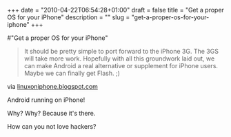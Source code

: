 +++
date = "2010-04-22T06:54:28+01:00"
draft = false
title = "Get a proper OS for your iPhone"
description = ""
slug = "get-a-proper-os-for-your-iphone"
+++

#"Get a proper OS for your iPhone"


 <div class="posterous_bookmarklet_entry">
 <blockquote class="posterous_long_quote">It should be pretty simple to port forward to the iPhone 3G. The 3GS will take more work. Hopefully with all this groundwork laid out, we can make Android a real alternative or supplement for iPhone users. Maybe we can finally get Flash. ;)</blockquote>

<div class="posterous_quote_citation">via <a href="http://linuxoniphone.blogspot.com/2010/04/ive-been-working-on-this-quietly-in.html">linuxoniphone.blogspot.com</a></div>
 <p>Android running on iPhone!
</p><p>Why? Why? Because it's there.
</p><p>How can you not love hackers?</p></div>
 